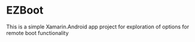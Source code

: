 # EZBoot
This is a simple Xamarin.Android app project for exploration of options for remote boot functionality
